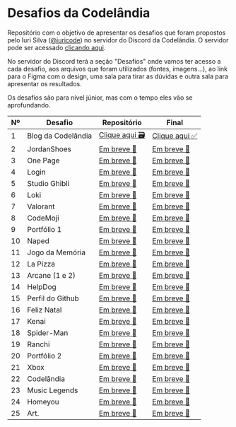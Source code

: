 # Desafios da Codelândia

Repositório com o objetivo de apresentar os desafios que foram propostos pelo Iuri Silva (<a href="https://iuricode.com/bio/">@iuricode</a>) no servidor do Discord da Codelândia. O servidor pode ser acessado <a href="https://discord.com/invite/QevDJqCzaY">clicando aqui</a>.

No servidor do Discord terá a seção "Desafios" onde vamos ter acesso a cada desafio, aos arquivos que foram utilizados (fontes, imagens...), ao link para o Figma com o design, uma sala para tirar as dúvidas e outra sala para apresentar os resultados.

Os desafios são para nível júnior, mas com o tempo eles vão se aprofundando.

| Nº| Desafio                | Repositório                   | Final                         |
|---|----------------------- | ----------------------------- | ----------------------------- |
| 1 | Blog da Codelândia     | <a href="https://github.com/eaecamarano/Desafios_da_Codelandia/tree/main/Desafio%201%20-%20Blog%20da%20Codel%C3%A2ndia">Clique aqui 🗃</a> | <a href="blog-da-codelandia.vercel.app">Clique aqui ✅</a> |
| 2 | JordanShoes            | <a href="">Em breve 🚧</a> | <a href="">Em breve 🚧</a> |
| 3 | One Page               | <a href="">Em breve 🚧</a> | <a href="">Em breve 🚧</a> |
| 4 | Login                  | <a href="">Em breve 🚧</a> | <a href="">Em breve 🚧</a> |
| 5 | Studio Ghibli          | <a href="">Em breve 🚧</a> | <a href="">Em breve 🚧</a> |
| 6 | Loki                   | <a href="">Em breve 🚧</a> | <a href="">Em breve 🚧</a> |
| 7 | Valorant               | <a href="">Em breve 🚧</a> | <a href="">Em breve 🚧</a> |
| 8 | CodeMoji               | <a href="">Em breve 🚧</a> | <a href="">Em breve 🚧</a> |
| 9 | Portfólio 1            | <a href="">Em breve 🚧</a> | <a href="">Em breve 🚧</a> |
| 10 | Naped                 | <a href="">Em breve 🚧</a> | <a href="">Em breve 🚧</a> |
| 11 | Jogo da Memória       | <a href="">Em breve 🚧</a> | <a href="">Em breve 🚧</a> |
| 12 | La Pizza              | <a href="">Em breve 🚧</a> | <a href="">Em breve 🚧</a> |
| 13 | Arcane (1 e 2)        | <a href="">Em breve 🚧</a> | <a href="">Em breve 🚧</a> |
| 14 | HelpDog               | <a href="">Em breve 🚧</a> | <a href="">Em breve 🚧</a> |
| 15 | Perfil do Github      | <a href="">Em breve 🚧</a> | <a href="">Em breve 🚧</a> |
| 16 | Feliz Natal           | <a href="">Em breve 🚧</a> | <a href="">Em breve 🚧</a> |
| 17 | Kenai                 | <a href="">Em breve 🚧</a> | <a href="">Em breve 🚧</a> |
| 18 | Spider-Man            | <a href="">Em breve 🚧</a> | <a href="">Em breve 🚧</a> |
| 19 | Ranchi                | <a href="">Em breve 🚧</a> | <a href="">Em breve 🚧</a> |
| 20 | Portfólio 2           | <a href="">Em breve 🚧</a> | <a href="">Em breve 🚧</a> |
| 21 | Xbox                  | <a href="">Em breve 🚧</a> | <a href="">Em breve 🚧</a> |
| 22 | Codelândia            | <a href="">Em breve 🚧</a> | <a href="">Em breve 🚧</a> |
| 23 | Music Legends         | <a href="">Em breve 🚧</a> | <a href="">Em breve 🚧</a> |
| 24 | Homeyou               | <a href="">Em breve 🚧</a> | <a href="">Em breve 🚧</a> |
| 25 | Art.                  | <a href="">Em breve 🚧</a> | <a href="">Em breve 🚧</a> |
